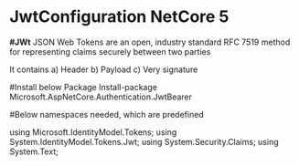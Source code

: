 # JwtConfiguration NetCore 5

**#JWt**
JSON Web Tokens are an open, industry standard RFC 7519 method for representing claims securely between two parties

It contains 
a)	Header
b)	Payload
c)	Very signature

#Install below Package 
Install-package Microsoft.AspNetCore.Authentication.JwtBearer

#Below namespaces needed, which are predefined  

using Microsoft.IdentityModel.Tokens;
using System.IdentityModel.Tokens.Jwt;
using System.Security.Claims;
using System.Text;
